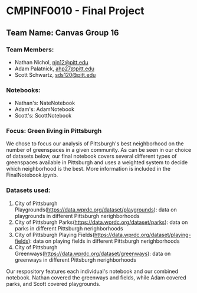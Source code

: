# CMPINF0010 - Final Project
## Team Name: Canvas Group 16

### Team Members:
- Nathan Nichol, njn12@pitt.edu
- Adam Palatnick, ahp27@pitt.edu
- Scott Schwartz, sds120@pitt.edu  
              
### Notebooks:
- Nathan's: NateNotebook
- Adam's: AdamNotebook
- Scott's: ScottNotebook
           
### Focus: Green living in Pittsburgh
We chose to focus our analysis of Pittsburgh's best neighborhood on the number of greenspaces in a given community. As can be seen in our choice of datasets below, our final notebook covers several different types of greenspaces available in Pittsburgh and uses a weighted system to decide which neighborhood is the best. More information is included in the FinalNotebook.ipynb.

### Datasets used: 
1. City of Pittsburgh Playgrounds(https://data.wprdc.org/dataset/playgrounds): data on playgrounds in different Pittsburgh nerighborhoods
2. City of Pittsburgh Parks(https://data.wprdc.org/dataset/parks): data on parks in different Pittsburgh nerighborhoods
3. City of Pittsburgh Playing Fields(https://data.wprdc.org/dataset/playing-fields): data on playing fields in different Pittsburgh nerighborhoods
4. City of Pittsburgh Greenways(https://data.wprdc.org/dataset/greenways): data on greenways in different Pittsburgh nerighborhoods

Our respository features each individual's notebook and our combined notebook. Nathan covered the greenways and fields, while Adam covered 
parks, and Scott covered playgrounds.

